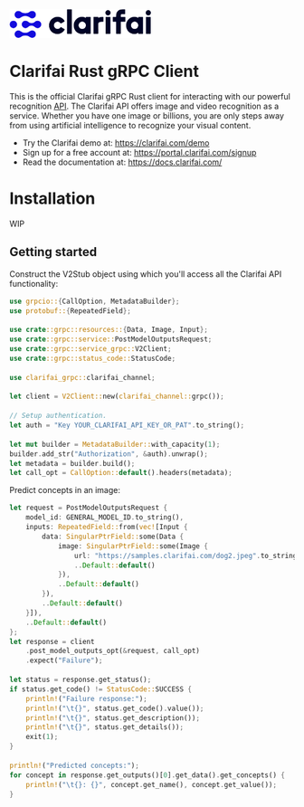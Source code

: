 ![Clarifai logo](docs/logo.png)

# Clarifai Rust gRPC Client

This is the official Clarifai gRPC Rust client for interacting with our powerful recognition
[API](https://docs.clarifai.com).
The Clarifai API offers image and video recognition as a service. Whether you have one image or
billions, you are only steps away from using artificial intelligence to recognize your visual
content.

* Try the Clarifai demo at: https://clarifai.com/demo
* Sign up for a free account at: https://portal.clarifai.com/signup
* Read the documentation at: https://docs.clarifai.com/


# Installation

WIP

## Getting started

Construct the V2Stub object using which you'll access all the Clarifai API functionality:

```rust
use grpcio::{CallOption, MetadataBuilder};
use protobuf::{RepeatedField};

use crate::grpc::resources::{Data, Image, Input};
use crate::grpc::service::PostModelOutputsRequest;
use crate::grpc::service_grpc::V2Client;
use crate::grpc::status_code::StatusCode;

use clarifai_grpc::clarifai_channel;

let client = V2Client::new(clarifai_channel::grpc());

// Setup authentication.
let auth = "Key YOUR_CLARIFAI_API_KEY_OR_PAT".to_string();

let mut builder = MetadataBuilder::with_capacity(1);
builder.add_str("Authorization", &auth).unwrap();
let metadata = builder.build();
let call_opt = CallOption::default().headers(metadata);
```

Predict concepts in an image:

```rust
let request = PostModelOutputsRequest {
    model_id: GENERAL_MODEL_ID.to_string(),
    inputs: RepeatedField::from(vec![Input {
        data: SingularPtrField::some(Data {
            image: SingularPtrField::some(Image {
                url: "https://samples.clarifai.com/dog2.jpeg".to_string(),
                ..Default::default()
            }),
            ..Default::default()
        }),
        ..Default::default()
    }]),
    ..Default::default()
};
let response = client
    .post_model_outputs_opt(&request, call_opt)
    .expect("Failure");

let status = response.get_status();
if status.get_code() != StatusCode::SUCCESS {
    println!("Failure response:");
    println!("\t{}", status.get_code().value());
    println!("\t{}", status.get_description());
    println!("\t{}", status.get_details());
    exit(1);
}

println!("Predicted concepts:");
for concept in response.get_outputs()[0].get_data().get_concepts() {
    println!("\t{}: {}", concept.get_name(), concept.get_value());
}
```

